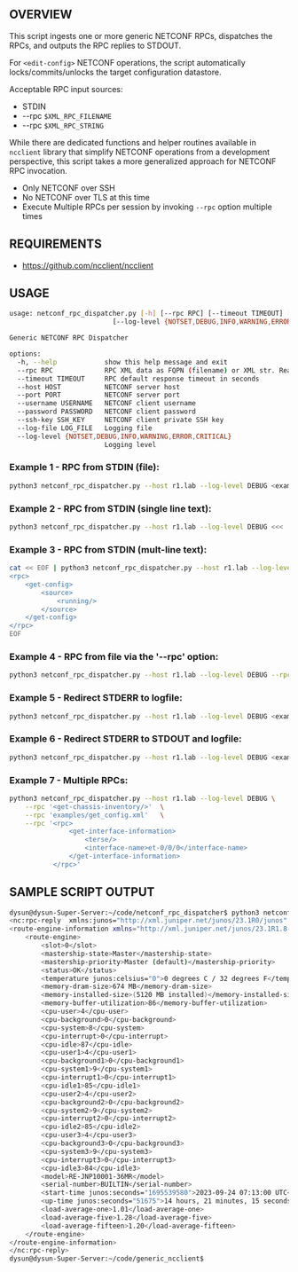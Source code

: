 ## OVERVIEW
This script ingests one or more generic NETCONF RPCs, dispatches the RPCs, and outputs the RPC replies to STDOUT.

For `<edit-config>` NETCONF operations, the script automatically locks/commits/unlocks the target configuration datastore.

Acceptable RPC input sources:
* STDIN
* --rpc `$XML_RPC_FILENAME` 
* --rpc `$XML_RPC_STRING`

While there are dedicated functions and helper routines available in `ncclient` library that simplify NETCONF operations from a development perspective, this script takes a more generalized approach for NETCONF RPC invocation. 

* Only NETCONF over SSH
* No NETCONF over TLS at this time
* Execute Multiple RPCs per session by invoking `--rpc` option multiple times

## REQUIREMENTS
* https://github.com/ncclient/ncclient


## USAGE


```bash
usage: netconf_rpc_dispatcher.py [-h] [--rpc RPC] [--timeout TIMEOUT] [--host HOST] [--port PORT] [--username USERNAME] [--password PASSWORD] [--ssh-key SSH_KEY] [--log-file LOG_FILE]
                          [--log-level {NOTSET,DEBUG,INFO,WARNING,ERROR,CRITICAL}]

Generic NETCONF RPC Dispatcher

options:
  -h, --help            show this help message and exit
  --rpc RPC             RPC XML data as FQPN (filename) or XML str. Read from STDIN if not provided...use Ctrl-D to signal EOF)
  --timeout TIMEOUT     RPC default response timeout in seconds
  --host HOST           NETCONF server host
  --port PORT           NETCONF server port
  --username USERNAME   NETCONF client username
  --password PASSWORD   NETCONF client password
  --ssh-key SSH_KEY     NETCONF client private SSH key
  --log-file LOG_FILE   Logging file
  --log-level {NOTSET,DEBUG,INFO,WARNING,ERROR,CRITICAL}
                        Logging level

```

### Example 1 - RPC from STDIN (file):
```bash
python3 netconf_rpc_dispatcher.py --host r1.lab --log-level DEBUG <examples/jnpr/jnpr_edit_config.xml
```

### Example 2 - RPC from STDIN (single line text):
```bash
python3 netconf_rpc_dispatcher.py --host r1.lab --log-level DEBUG <<< '<get-route-engine-information/>'
```

### Example 3 - RPC from STDIN (mult-line text):
```bash
cat << EOF | python3 netconf_rpc_dispatcher.py --host r1.lab --log-level DEBUG
<rpc>
    <get-config>
        <source>
            <running/>
        </source>
    </get-config>
</rpc>
EOF
```

### Example 4 - RPC from file via the '--rpc' option:
```bash
python3 netconf_rpc_dispatcher.py --host r1.lab --log-level DEBUG --rpc examples/jnpr/jnpr_edit_config.xml
```

### Example 5 - Redirect STDERR to logfile:
```bash
python3 netconf_rpc_dispatcher.py --host r1.lab --log-level DEBUG <examples/jnpr/jnpr_get_config.xml 2> session.log
```

### Example 6 - Redirect STDERR to STDOUT and logfile:
```bash
python3 netconf_rpc_dispatcher.py --host r1.lab --log-level DEBUG <examples/jnpr/jnpr_get_config.xml 2>&1 | tee session.log
```
### Example 7 - Multiple RPCs:
```bash
python3 netconf_rpc_dispatcher.py --host r1.lab --log-level DEBUG \
    --rpc '<get-chassis-inventory/>'  \
    --rpc 'examples/get_config.xml'   \
    --rpc '<rpc>
               <get-interface-information>
                   <terse/>
                   <interface-name>et-0/0/0</interface-name>
               </get-interface-information>
           </rpc>'
```

## SAMPLE SCRIPT OUTPUT
```bash
dysun@dysun-Super-Server:~/code/netconf_rpc_dispatcher$ python3 netconf_rpc_dispatcher.py --host 10.10.1.35 --log-level NOTSET <<< '<get-route-engine-information/>'
<nc:rpc-reply  xmlns:junos="http://xml.juniper.net/junos/23.1R0/junos" xmlns:nc="urn:ietf:params:xml:ns:netconf:base:1.0" message-id="urn:uuid:e17a62a1-f934-4370-8bcc-9e42ea70d7fb">
<route-engine-information xmlns="http://xml.juniper.net/junos/23.1R1.8-EVO/junos-chassis">
    <route-engine>
        <slot>0</slot>
        <mastership-state>Master</mastership-state>
        <mastership-priority>Master (default)</mastership-priority>
        <status>OK</status>
        <temperature junos:celsius="0">0 degrees C / 32 degrees F</temperature>
        <memory-dram-size>674 MB</memory-dram-size>
        <memory-installed-size>(5120 MB installed)</memory-installed-size>
        <memory-buffer-utilization>86</memory-buffer-utilization>
        <cpu-user>4</cpu-user>
        <cpu-background>0</cpu-background>
        <cpu-system>8</cpu-system>
        <cpu-interrupt>0</cpu-interrupt>
        <cpu-idle>87</cpu-idle>
        <cpu-user1>4</cpu-user1>
        <cpu-background1>0</cpu-background1>
        <cpu-system1>9</cpu-system1>
        <cpu-interrupt1>0</cpu-interrupt1>
        <cpu-idle1>85</cpu-idle1>
        <cpu-user2>4</cpu-user2>
        <cpu-background2>0</cpu-background2>
        <cpu-system2>9</cpu-system2>
        <cpu-interrupt2>0</cpu-interrupt2>
        <cpu-idle2>85</cpu-idle2>
        <cpu-user3>4</cpu-user3>
        <cpu-background3>0</cpu-background3>
        <cpu-system3>9</cpu-system3>
        <cpu-interrupt3>0</cpu-interrupt3>
        <cpu-idle3>84</cpu-idle3>
        <model>RE-JNP10001-36MR</model>
        <serial-number>BUILTIN</serial-number>
        <start-time junos:seconds="1695539580">2023-09-24 07:13:00 UTC</start-time>
        <up-time junos:seconds="51675">14 hours, 21 minutes, 15 seconds</up-time>
        <load-average-one>1.01</load-average-one>
        <load-average-five>1.28</load-average-five>
        <load-average-fifteen>1.20</load-average-fifteen>
    </route-engine>
</route-engine-information>
</nc:rpc-reply>
dysun@dysun-Super-Server:~/code/generic_ncclient$ 
```
